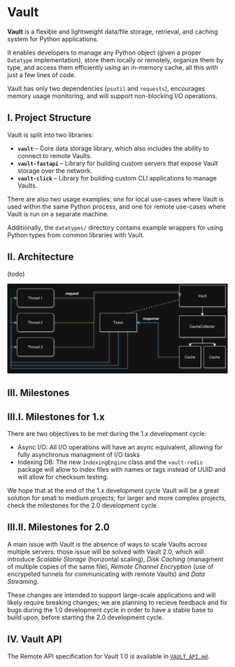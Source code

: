 # Vault

**Vault** is a flexible and lightweight data/file storage, retrieval, and caching system for Python applications.  

It enables developers to manage any Python object (given a proper `Datatype` implementation), store them locally or remotely, organize them by type, and access them efficiently using an in-memory cache, all this with just a few lines of code.  

Vault has only two dependencies (`psutil` and `requests`), encourages memory usage monitoring, and will support non-blocking I/O operations.

## I. Project Structure

Vault is split into two libraries:

- **`vault`** – Core data storage library, which also includes the ability to connect to remote Vaults.
- **`vault-fastapi`** – Library for building custom servers that expose Vault storage over the network.
- **`vault-click`** – Library for building custom CLI applications to manage Vaults. 

There are also two usage examples: one for local use-cases where Vault is used within the same Python process, and one for remote use-cases where Vault is run on a separate machine.  

Additionally, the `datatypes/` directory contains example wrappers for using Python types from common libraries with Vault.


## II. Architecture

(todo)

![Diagram for showing the core in-memory cache for accessing data](https://github.com/djtech-dev/vault/blob/fe1bf1beffe63cf73cb1e049c6383c0a762f2aa8/.readme_assets/system_architecture_1.png)

## III. Milestones

## III.I. Milestones for 1.x

There are two objectives to be met during the 1.x development cycle:  

- Async I/O: All I/O operations will have an async equivalent, allowing for fully asynchronus managment of I/O tasks
- Indexing DB: The new `IndexingEngine` class and the `vault-redis` package will allow to index files with names or tags instead of UUID and will allow for checksum testing.

We hope that at the end of the 1.x development cycle Vault will be a great solution for small to medium projects; for larger and more complex projects, check the milestones for the 2.0 development cycle.

## III.II. Milestones for 2.0

A main issue with Vault is the absence of ways to scale Vaults across multiple servers: those issue will be solved with Vault 2.0, which will introduce *Scalable Storage* (horizontal scaling), *Disk Caching* (managment of multiple copies of the same file), *Remote Channel Encryption* (use of encrypeted tunnels for communicating with remote Vaults) and *Data Streaming*.

These changes are intended to support large-scale applications and will likely require breaking changes; we are planning to recieve feedback and fix bugs during the 1.0 development cycle in order to have a stable base to build upon, before starting the 2.0 development cycle.

## IV. Vault API

The Remote API specification for Vault 1.0 is available in [`VAULT_API.md`](./VAULT_API.md).
